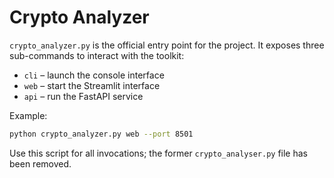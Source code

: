# Crypto Analyzer

`crypto_analyzer.py` is the official entry point for the project.
It exposes three sub-commands to interact with the toolkit:

* `cli` – launch the console interface
* `web` – start the Streamlit interface
* `api` – run the FastAPI service

Example:

```bash
python crypto_analyzer.py web --port 8501
```

Use this script for all invocations; the former
`crypto_analyser.py` file has been removed.

